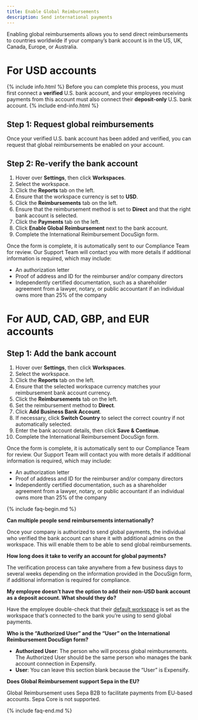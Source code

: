 ```yaml
---
title: Enable Global Reimbursements
description: Send international payments
---
```

<div id="expensify-classic" markdown="1">

Enabling global reimbursements allows you to send direct reimbursements to countries worldwide if your company’s bank account is in the US, UK, Canada, Europe, or Australia. 

# For USD accounts

{% include info.html %}
Before you can complete this process, you must first connect a **verified** U.S. bank account, and your employees receiving payments from this account must also connect their **deposit-only** U.S. bank account.
{% include end-info.html %}

## Step 1: Request global reimbursements

Once your verified U.S. bank account has been added and verified, you can request that global reimbursements be enabled on your account.

## Step 2: Re-verify the bank account

1. Hover over **Settings**, then click **Workspaces**. 
2. Select the workspace.
3. Click the **Reports** tab on the left. 
4. Ensure that the workspace currency is set to **USD**. 
5. Click the **Reimbursements** tab on the left.
6. Ensure that the reimbursement method is set to **Direct** and that the right bank account is selected. 
7. Click the **Payments** tab on the left.
8. Click **Enable Global Reimbursement** next to the bank account.  
9. Complete the International Reimbursement DocuSign form. 

Once the form is complete, it is automatically sent to our Compliance Team for review. Our Support Team will contact you with more details if additional information is required, which may include: 
- An authorization letter
- Proof of address and ID for the reimburser and/or company directors
- Independently certified documentation, such as a shareholder agreement from a lawyer, notary, or public accountant if an individual owns more than 25% of the company

# For AUD, CAD, GBP, and EUR accounts

## Step 1: Add the bank account

1. Hover over **Settings**, then click **Workspaces**. 
2. Select the workspace.
3. Click the **Reports** tab on the left. 
4. Ensure that the selected workspace currency matches your reimbursement bank account currency.
5. Click the **Reimbursements** tab on the left.
6. Set the reimbursement method to **Direct**. 
7. Click **Add Business Bank Account**.
8. If necessary, click **Switch Country** to select the correct country if not automatically selected.
9. Enter the bank account details, then click **Save & Continue**.
10. Complete the International Reimbursement DocuSign form. 

Once the form is complete, it is automatically sent to our Compliance Team for review. Our Support Team will contact you with more details if additional information is required, which may include: 
- An authorization letter
- Proof of address and ID for the reimburser and/or company directors
- Independently certified documentation, such as a shareholder agreement from a lawyer, notary, or public accountant if an individual owns more than 25% of the company

{% include faq-begin.md %}

**Can multiple people send reimbursements internationally?**

Once your company is authorized to send global payments, the individual who verified the bank account can share it with additional admins on the workspace. This will enable them to be able to send global reimbursements.

**How long does it take to verify an account for global payments?**

The verification process can take anywhere from a few business days to several weeks  depending on the information provided in the DocuSign form, if additional information is required for compliance.

**My employee doesn’t have the option to add their non-USD bank account as a deposit account. What should they do?**

Have the employee double-check that their [default workspace](https://help.expensify.com/articles/expensify-classic/workspaces/Navigate-multiple-workspaces) is set as the workspace that’s connected to the bank you’re using to send global payments. 

**Who is the “Authorized User” and the “User” on the International Reimbursement DocuSign form?**

- **Authorized User**: The person who will process global reimbursements. The Authorized User should be the same person who manages the bank account connection in Expensify.
- **User**: You can leave this section blank because the “User” is Expensify.

**Does Global Reimbursement support Sepa in the EU?**

Global Reimbursement uses Sepa B2B to facilitate payments from EU-based accounts. Sepa Core is not supported.

{% include faq-end.md %}

</div>
